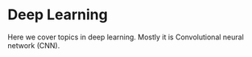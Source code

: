 # Deep Learning

Here we cover topics in deep learning. Mostly it is Convolutional neural network (CNN).
